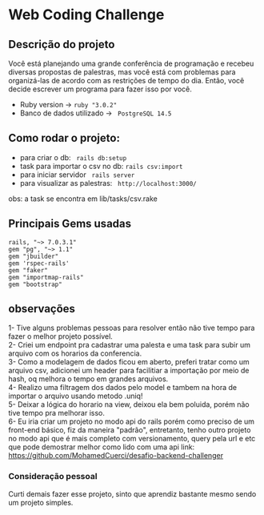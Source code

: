 # Web Coding Challenge

## Descrição do projeto
Você está planejando uma grande conferência de programação e recebeu diversas propostas de
palestras, mas você está com problemas para organizá-las de acordo com as restrições de tempo
do dia. Então, você decide escrever um programa para fazer isso por você.

* Ruby version -> ```ruby "3.0.2" ```
* Banco de dados utilizado -> ``` PostgreSQL 14.5```

## Como rodar o projeto:
- para criar o db:  ``` rails db:setup```
- task para importar o csv no db: ```rails csv:import```
- para iniciar servidor ``` rails server```
- para visualizar as palestras: ``` http://localhost:3000/```

obs: a task se encontra em lib/tasks/csv.rake

## Principais Gems usadas <br>
```
rails, "~> 7.0.3.1"
gem "pg", "~> 1.1"
gem "jbuilder"
gem 'rspec-rails'
gem "faker"
gem "importmap-rails"
gem "bootstrap"
```

## observações
1- Tive alguns problemas pessoas para resolver então não tive tempo para fazer o melhor projeto possível.<br>
2- Criei um endpoint pra cadastrar uma palesta e uma task para subir um arquivo com os horarios da conferencia. <br>
3- Como a modelagem de dados ficou em aberto, preferi tratar como um arquivo csv, adicionei um header para facilitiar a importação por meio de hash, oq melhora o tempo em grandes arquivos.<br>
4- Realizo uma filtragem dos dados pelo model e tambem na hora de importar o arquivo usando metodo .uniq!<br>
5- Deixar a lógica do horario na view, deixou ela bem poluida, porém não tive tempo pra melhorar isso.<br>
6- Eu iria criar um projeto no modo api do rails porém como preciso de um front-end básico, fiz da maneira "padrão", entretanto, tenho outro projeto no modo api que é mais completo com versionamento, query pela url e etc que pode demostrar melhor como lido com uma api link: https://github.com/MohamedCuerci/desafio-backend-challenger

### Consideração pessoal
Curti demais fazer esse projeto, sinto que aprendiz bastante mesmo sendo um projeto simples.
